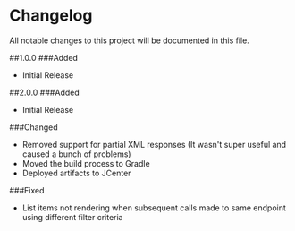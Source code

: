 Changelog
===
All notable changes to this project will be documented in this file.

##1.0.0
###Added

* Initial Release

##2.0.0
###Added

* Initial Release

###Changed

* Removed support for partial XML responses (It wasn't super useful and caused a bunch of problems)
* Moved the build process to Gradle
* Deployed artifacts to JCenter

###Fixed

* List items not rendering when subsequent calls made to same endpoint using different filter criteria
